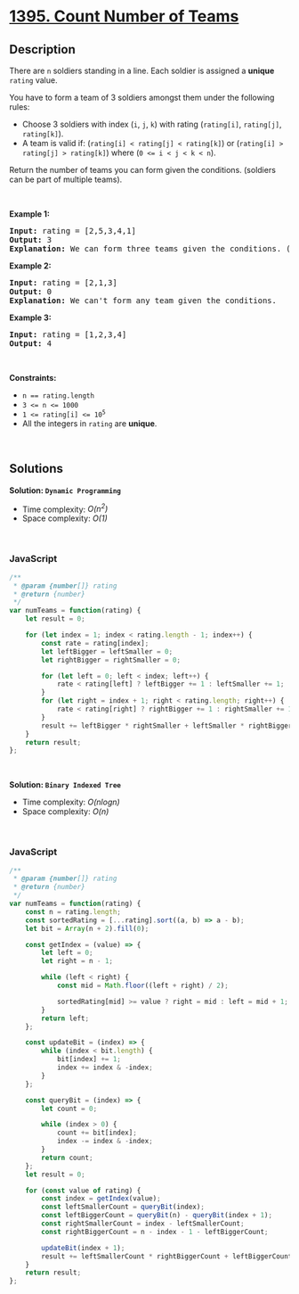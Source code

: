 # [1395. Count Number of Teams](https://leetcode.com/problems/count-number-of-teams)

## Description

<div class="_1l1MA" data-track-load="description_content"><p>There are <code>n</code> soldiers standing in a line. Each soldier is assigned a <strong>unique</strong> <code>rating</code> value.</p>

<p>You have to form a team of 3 soldiers amongst them under the following rules:</p>

<ul>
	<li>Choose 3 soldiers with index (<code>i</code>, <code>j</code>, <code>k</code>) with rating (<code>rating[i]</code>, <code>rating[j]</code>, <code>rating[k]</code>).</li>
	<li>A team is valid if: (<code>rating[i] &lt; rating[j] &lt; rating[k]</code>) or (<code>rating[i] &gt; rating[j] &gt; rating[k]</code>) where (<code>0 &lt;= i &lt; j &lt; k &lt; n</code>).</li>
</ul>

<p>Return the number of teams you can form given the conditions. (soldiers can be part of multiple teams).</p>

<p>&nbsp;</p>
<p><strong class="example">Example 1:</strong></p>

<pre><strong>Input:</strong> rating = [2,5,3,4,1]
<strong>Output:</strong> 3
<strong>Explanation:</strong> We can form three teams given the conditions. (2,3,4), (5,4,1), (5,3,1). 
</pre>

<p><strong class="example">Example 2:</strong></p>

<pre><strong>Input:</strong> rating = [2,1,3]
<strong>Output:</strong> 0
<strong>Explanation:</strong> We can't form any team given the conditions.
</pre>

<p><strong class="example">Example 3:</strong></p>

<pre><strong>Input:</strong> rating = [1,2,3,4]
<strong>Output:</strong> 4
</pre>

<p>&nbsp;</p>
<p><strong>Constraints:</strong></p>

<ul>
	<li><code>n == rating.length</code></li>
	<li><code>3 &lt;= n &lt;= 1000</code></li>
	<li><code>1 &lt;= rating[i] &lt;= 10<sup>5</sup></code></li>
	<li>All the integers in <code>rating</code> are <strong>unique</strong>.</li>
</ul>
</div>

<p>&nbsp;</p>

## Solutions

**Solution: `Dynamic Programming`**
- Time complexity: <em>O(n<sup>2</sup>)</em>
- Space complexity: <em>O(1)</em>

<p>&nbsp;</p>

### **JavaScript**

```js
/**
 * @param {number[]} rating
 * @return {number}
 */
var numTeams = function(rating) {
    let result = 0;

    for (let index = 1; index < rating.length - 1; index++) {
        const rate = rating[index];
        let leftBigger = leftSmaller = 0;
        let rightBigger = rightSmaller = 0;

        for (let left = 0; left < index; left++) {
            rate < rating[left] ? leftBigger += 1 : leftSmaller += 1;
        }
        for (let right = index + 1; right < rating.length; right++) {
            rate < rating[right] ? rightBigger += 1 : rightSmaller += 1;
        }
        result += leftBigger * rightSmaller + leftSmaller * rightBigger;
    }
    return result;
};
```

<p>&nbsp;</p>

**Solution: `Binary Indexed Tree`**
- Time complexity: <em>O(nlogn)</em>
- Space complexity: <em>O(n)</em>

<p>&nbsp;</p>

### **JavaScript**

```js
/**
 * @param {number[]} rating
 * @return {number}
 */
var numTeams = function(rating) {
    const n = rating.length;
    const sortedRating = [...rating].sort((a, b) => a - b);
    let bit = Array(n + 2).fill(0);

    const getIndex = (value) => {
        let left = 0;
        let right = n - 1;

        while (left < right) {
            const mid = Math.floor((left + right) / 2);

            sortedRating[mid] >= value ? right = mid : left = mid + 1;
        }
        return left;
    };

    const updateBit = (index) => {
        while (index < bit.length) {
            bit[index] += 1;
            index += index & -index;
        }
    };

    const queryBit = (index) => {
        let count = 0;

        while (index > 0) {
            count += bit[index];
            index -= index & -index;
        }
        return count;
    };
    let result = 0;

    for (const value of rating) {
        const index = getIndex(value);
        const leftSmallerCount = queryBit(index);
        const leftBiggerCount = queryBit(n) - queryBit(index + 1);
        const rightSmallerCount = index - leftSmallerCount;
        const rightBiggerCount = n - index - 1 - leftBiggerCount;

        updateBit(index + 1);
        result += leftSmallerCount * rightBiggerCount + leftBiggerCount * rightSmallerCount;
    }
    return result;
};
```

